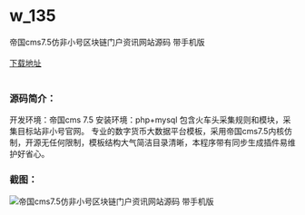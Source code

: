 # w_135
帝国cms7.5仿非小号区块链门户资讯网站源码 带手机版
<br/></br>
[下载地址](https://www.uuid2.com/135.html "下载地址")
<br/></br>
<h3>源码简介：</h3>
<p>开发环境：帝国cms 7.5
安装环境：php+mysql
包含火车头采集规则和模块，采集目标站非小号官网。
专业的数字货币大数据平台模板，采用帝国cms7.5内核仿制，开源无任何限制，模板结构大气简洁目录清晰，本程序带有同步生成插件易维护好省心。<p>
<h3>截图：</h3>
<img src="https://www.uuid2.com/wp-content/uploads/img/202105/18daff2881.jpg" alt="帝国cms7.5仿非小号区块链门户资讯网站源码 带手机版">
